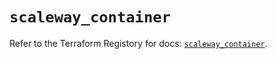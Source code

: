 # `scaleway_container`

Refer to the Terraform Registory for docs: [`scaleway_container`](https://registry.terraform.io/providers/scaleway/scaleway/2.18.0/docs/resources/container).
